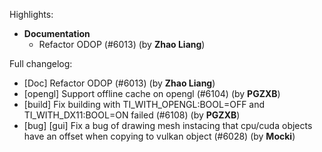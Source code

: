 Highlights:
   - **Documentation**
      - Refactor ODOP (#6013) (by **Zhao Liang**)

Full changelog:
   - [Doc] Refactor ODOP (#6013) (by **Zhao Liang**)
   - [opengl] Support offline cache on opengl (#6104) (by **PGZXB**)
   - [build] Fix building with TI_WITH_OPENGL:BOOL=OFF and TI_WITH_DX11:BOOL=ON failed (#6108) (by **PGZXB**)
   - [bug] [gui] Fix a bug of drawing mesh instacing that cpu/cuda objects have an offset when copying to vulkan object (#6028) (by **Mocki**)
